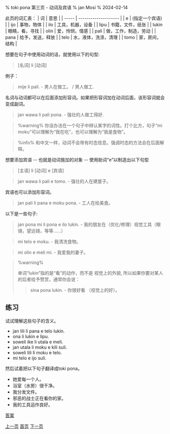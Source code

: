 % toki pona 第三页 - 动词及宾语
% jan Mosi
% 2024-02-14

此页的词汇表：
| 词    | 意思                 |
| ----- | -------------------- |
| e     | (指定一个宾语)       |
| ijo   | 事物，物体           |
| ilo   | 工具，机器，设备     |
| lipu  | 书籍，文件，纸张     |
| lukin | 眼睛，看，寻找       |
| olin  | 爱，怜悯，情感       |
| pali  | 做，工作，制造，劳动 |
| pana  | 给予，发送，释放     |
| telo  | 水，液体，洗涤，清理 |
| tomo  | 家，房间，结构       |

想要在句子中使用动词的话，就使用以下的句型:

> [名词] li [动词]

例子：

> mije li pali. - 男人在做工。 / 男人做工.

名词与动词都可以在后面添加形容词。如果把形容词加在动词后面，该形容词就会变成副词。

> jan wawa li pali pona. - 强壮的人做工得好.

> %warning%
> 你没办法在一个句子中辨认某字的词性。打个比方，句子“mi moku"可以理解为“我在吃”，也可以理解为“我是食物”。


> %info%
> 和中文一样，动词不会带有时态信息。强调时态的方法会在后面解释。

想要添加宾语 -- 也就是动词施加的对象 -- 使用助词“e”以制造出以下句型

> [主语] li [动词] e [宾语]

> jan wawa li pali e tomo. - 强壮的人在建屋子。

宾语也可以添加形容词。

> jan pali li pana e moku pona. - 工人在给美食。

以下是一些句子:

> jan pona mi li pona e ilo lukin. - 我的朋友在（优化/修理）视觉工具（眼镜，望远镜，等等……）

> mi telo e moku. - 我清洗食物。

> mi olin e meli mi. - 我爱我的妻子。

> %warning%
> 
> 单词“lukin”指的是“看”的动作，而不是
> 视觉上的外貌, 所以如果你要对某人的后者给予赞赏，通常你会说：
> 
> > sina pona lukin. - 你很好看 （视觉上的好）。
>
 
## 练习

试试理解这些句子的含义。

* jan lili li pana e telo lukin.
* ona li lukin e lipu.
* soweli ike li utala e meli.
* jan utala li moku e kili suli.
* soweli lili li moku e telo.
* mi telo e ijo suli.

然后试着把以下句子翻译成toki pona。

* 她爱每一个人。
* 浴室（水房）很干净。
* 我分发文件。
* 邪恶的战士正在看你的家。
* 我的工具运作良好。

[答案](zh_answers.html#p3)

[上一页](zh_2.html) [首页](zh_index.html) [下一页](zh_4.html)
